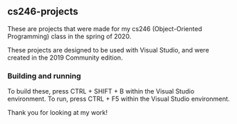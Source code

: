 ## cs246-projects
These are projects that were made for my cs246 (Object-Oriented Programming) class in the spring of 2020.

These projects are designed to be used with Visual Studio, and were created in the 2019 Community edition.

### Building and running

To build these, press CTRL + SHIFT + B within the Visual Studio environment.  To run, press CTRL + F5 within the Visual Studio environment.

Thank you for looking at my work!
